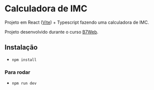 # Calculadora de IMC

Projeto em React ([Vite](https://vitejs.dev/)) + Typescript fazendo uma calculadora de IMC.

Projeto desenvolvido durante o curso [B7Web](https://b7web.com.br).

## Instalação

- `npm install`

### Para rodar
- `npm run dev`
